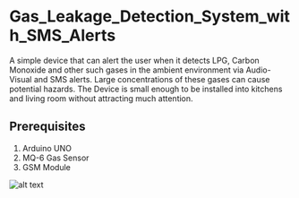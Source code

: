 # Gas_Leakage_Detection_System_with_SMS_Alerts

A simple device that can alert the user when it detects LPG, Carbon Monoxide and other such gases in the ambient environment via Audio-Visual and SMS alerts. Large concentrations of these gases can cause potential hazards. The Device is small enough to be installed into kitchens and living room without attracting much attention.

## Prerequisites
1. Arduino UNO
2. MQ-6 Gas Sensor
3. GSM Module


![alt text](https://raw.githubusercontent.com/Darknemesis98/gas_leakage_detection/blob/master/GL%20project.png)
